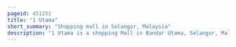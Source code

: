 ```yaml
---
pageid: 451251
title: "1 Utama"
short_summary: "Shopping mall in Selangor, Malaysia"
description: "1 Utama is a shopping Mall in Bandar Utama, Selangor, Malaysia, with an Area of 5,590,000 square Feet and containing 713 Stores. It is one of the largest Shopping Malls in Malaysia and the seventh-largest Shopping Mall in the World before Ioi City Mall in Putrajaya surpassed it in 2022. The first Phase of the Mall now known as old Wing was opened in September 1995. With the Increase in Customer Traffic and Demand for retail Spaces inside the Mall, a second Phase called 'New Wing' was added in 2003."
---
```

